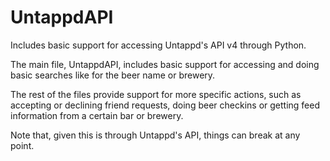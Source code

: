 # UntappdAPI

Includes basic support for accessing Untappd's API v4 through Python.


The main file, UntappdAPI, includes basic support for accessing and doing basic searches like for the beer name or brewery.

The rest of the files provide support for more specific actions, such as accepting or declining friend requests, doing beer checkins or getting feed information from a certain bar or brewery.

Note that, given this is through Untappd's API, things can break at any point.
